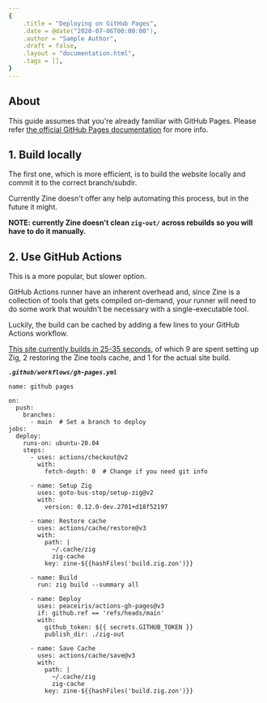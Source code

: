 ```yaml
---
{
    .title = "Deploying on GitHub Pages",
    .date = @date("2020-07-06T00:00:00"),
    .author = "Sample Author",
    .draft = false,
    .layout = "documentation.html",
    .tags = [],
} 
--- 
```

## About
This guide assumes that you're already familiar with GitHub Pages. Please refer [the official GitHub Pages documentation](https://pages.github.com/) for more info.


## 1. Build locally
The first one, which is more efficient, is to build the website locally and commit it to the correct branch/subdir. 

Currently Zine doesn't offer any help automating this process, but in the future it might.

**NOTE: currently Zine doesn't clean `zig-out/` across rebuilds so you will have to do it manually.**


## 2. Use GitHub Actions

This is a more popular, but slower option.

GitHub Actions runner have an inherent overhead and, since Zine is a collection of tools that gets compiled on-demand, your runner will need to do some work that wouldn't be necessary with a single-executable tool.

Luckily, the build can be cached by adding a few lines to your GitHub Actions workflow.

[This site currently builds in 25-35 seconds](https://github.com/kristoff-it/zine/actions), of which 9 are spent setting up Zig, 2 restoring the Zine tools cache, and 1 for the actual site build.

***`.github/workflows/gh-pages.yml`***
```
name: github pages

on:
  push:
    branches:
      - main  # Set a branch to deploy
jobs:
  deploy:
    runs-on: ubuntu-20.04
    steps:
      - uses: actions/checkout@v2
        with:
          fetch-depth: 0  # Change if you need git info

      - name: Setup Zig
        uses: goto-bus-stop/setup-zig@v2
        with:
          version: 0.12.0-dev.2701+d18f52197
          
      - name: Restore cache
        uses: actions/cache/restore@v3
        with:
          path: |
            ~/.cache/zig
            zig-cache
          key: zine-${{hashFiles('build.zig.zon')}}          

      - name: Build
        run: zig build --summary all
          
      - name: Deploy
        uses: peaceiris/actions-gh-pages@v3
        if: github.ref == 'refs/heads/main'
        with:
          github_token: ${{ secrets.GITHUB_TOKEN }}
          publish_dir: ./zig-out
          
      - name: Save Cache
        uses: actions/cache/save@v3
        with:
          path: |
            ~/.cache/zig
            zig-cache
          key: zine-${{hashFiles('build.zig.zon')}}          
```
